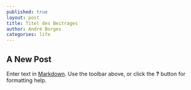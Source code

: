 ```yaml
---
published: true
layout: post
title: Titel des Beitrages
author: André Borges
categories: life
---
```


## A New Post

Enter text in [Markdown](http://daringfireball.net/projects/markdown/). Use the toolbar above, or click the **?** button for formatting help.
